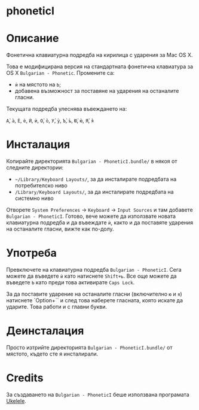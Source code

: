 phoneticI
=========

# Описание

Фонетична клавиатурна подредба на кирилица с ударения за Mac OS X.

Това е модифицирана версия на стандартната фонетична клавиатура за OS X
`Bulgarian - Phonetic`. Промените са:

* `ѝ` на мястото на `Ь`;
* добавена възможност за поставяне на ударения на останалите гласни.

Текущата подредба улеснява въвеждането на:

`А̀`, `а̀`, `Ѐ`, `ѐ`, `Ѝ`, `ѝ`, `О̀`, `о̀`, `У̀`, `у̀`, `Ъ̀`, `ъ̀`, `Ю̀`, `ю̀`, `Я̀`, `я̀`

# Инсталация

Копирайте директорията `Bulgarian - PhoneticI.bundle/` в някоя от следните
директории:

* `~/Library/Keyboard Layouts/`, за да инсталирате подредбата на потребителско ниво
* `/Library/Keyboard Layouts/`, за да инсталирате подредбата на системно ниво

Отворете `System Preferences` -> `Keyboard` -> `Input Sources` и там
добавете `Bulgarian - PhoneticI`. Готово, вече можете да използвате новата
клавиатурна подредба и да въвеждате `ѝ`, както и да поставяте ударения на
останалите гласни, вижте как по-долу.

# Употреба

Превключете на клавиатурна подредба `Bulgarian - PhoneticI`. Сега можете да
въведете `ѝ` като натиснете `Shift+ь`. Все още можете да въведете `Ь` като
преди това активирате `Caps Lock`.

За да поставите ударение на останалите гласни (включително `ю` и `я`)
натиснете `Option+\`` и след това наберете гласната, която искате да
ударите. Това работи и с главни букви.

# Деинсталация

Просто изтрийте директорията `Bulgarian - PhoneticI.bundle/` от мястото,
където сте я инсталирали.

# Credits

За създаването на `Bulgarian - PhoneticI` беше използвана програмата
[Ukelele](http://scripts.sil.org/cms/scripts/page.php?site_id=nrsi&id=ukelele).

